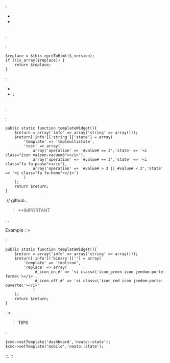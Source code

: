 # 

 : 

- 
- 

## 

:

 : 

````
$replace = $this->preToHtml($_version);
if (!is_array($replace)) {
	return $replace;
}
````

 :

- 
- :

## 

.

 :

````
public static function templateWidget(){
	$return = array('info' => array('string' => array()));
	$return['info']['string']['state'] = array(
		'template' => 'tmplmultistate',
		'test' => array(
			array('operation' => '#value# == 2','state' => '<i class="icon maison-vacuum6"></i>'),
			array('operation' => '#value# == 3','state' => '<i class="fa fa-pause"></i>'),
			array('operation' => '#value# > 3 || #value# < 2','state' => '<i class="fa fa-home"></i>')
		)
	);
	return $return;
}
````

:// github..

>**IMPORTANT
>
>

. .

Example : >

 : 

````
public static function templateWidget(){
	$return = array('info' => array('string' => array()));
	$return['info']['binary'][''] = array(
		'template' => 'tmplicon',
		'replace' => array(
			'#_icon_on_#' => '<i class=\'icon_green icon jeedom-porte-ferme\'></i>',
			'#_icon_off_#' => '<i class=\'icon_red icon jeedom-porte-ouverte\'></i>'
			)
	);
	return $return;
}
````
  
. >
  
>**TIPS**
>
> 
  
 : 
  
````
$cmd->setTemplate('dashboard','neato::state');
$cmd->setTemplate('mobile','neato::state');
````

::. ::
  
  
